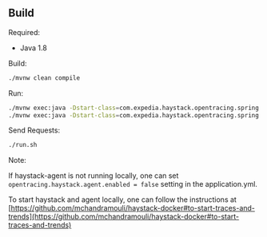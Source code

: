 ## Build

Required:

* Java 1.8


Build:

```bash
./mvnw clean compile
```

Run:

```bash
./mvnw exec:java -Dstart-class=com.expedia.haystack.opentracing.spring.example.Backend
./mvnw exec:java -Dstart-class=com.expedia.haystack.opentracing.spring.example.Frontend
```

Send Requests:

```bash
./run.sh
```

Note:  

If haystack-agent is not running locally, one can set `opentracing.haystack.agent.enabled = false` setting in the application.yml. 

To start haystack and agent locally, one can follow the instructions at [https://github.com/mchandramouli/haystack-docker#to-start-traces-and-trends](https://github.com/mchandramouli/haystack-docker#to-start-traces-and-trends)
    